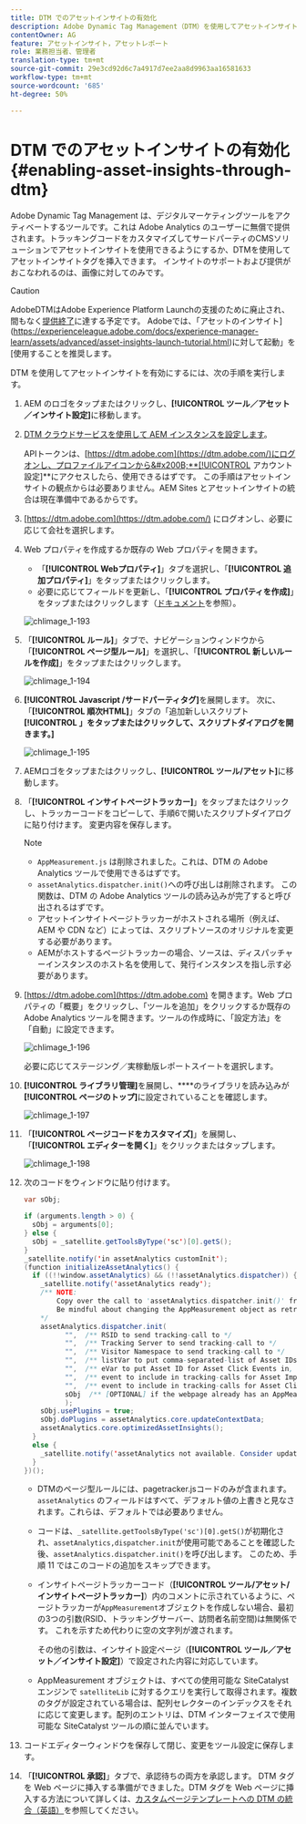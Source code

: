 ```yaml
---
title: DTM でのアセットインサイトの有効化
description: Adobe Dynamic Tag Management（DTM）を使用してアセットインサイトを有効にする方法を学習します。
contentOwner: AG
feature: アセットインサイト，アセットレポート
role: 業務担当者、管理者
translation-type: tm+mt
source-git-commit: 29e3cd92d6c7a4917d7ee2aa8d9963aa16581633
workflow-type: tm+mt
source-wordcount: '685'
ht-degree: 50%

---
```



# DTM でのアセットインサイトの有効化 {#enabling-asset-insights-through-dtm}

Adobe Dynamic Tag Management は、デジタルマーケティングツールをアクティベートするツールです。これは Adobe Analytics のユーザーに無償で提供されます。トラッキングコードをカスタマイズしてサードパーティのCMSソリューションでアセットインサイトを使用できるようにするか、DTMを使用してアセットインサイトタグを挿入できます。 インサイトのサポートおよび提供がおこなわれるのは、画像に対してのみです。

>[!CAUTION]
>
>AdobeDTMはAdobe Experience Platform Launchの支援のために廃止され、間もなく[提供終了](https://medium.com/launch-by-adobe/dtm-plans-for-a-sunset-3c6aab003a6f)に達する予定です。 Adobeでは、「アセットのインサイト](https://experienceleague.adobe.com/docs/experience-manager-learn/assets/advanced/asset-insights-launch-tutorial.html)に対して起動」を[使用することを推奨します。

DTM を使用してアセットインサイトを有効にするには、次の手順を実行します。

1. AEM のロゴをタップまたはクリックし、**[!UICONTROL ツール／アセット／インサイト設定]**&#x200B;に移動します。
1. [DTM クラウドサービスを使用して AEM インスタンスを設定します](../sites-administering/dtm.md)。

   APIトークンは、[https://dtm.adobe.com](https://dtm.adobe.com/)にログオンし、プロファイルアイコンから&#x200B;**[!UICONTROL アカウント設定]**&#x200B;にアクセスしたら、使用できるはずです。 この手順はアセットインサイトの観点からは必要ありません。AEM Sites とアセットインサイトの統合は現在準備中であるからです。

1. [https://dtm.adobe.com](https://dtm.adobe.com/) にログオンし、必要に応じて会社を選択します。
1. Web プロパティを作成するか既存の Web プロパティを開きます。

   * 「**[!UICONTROL Webプロパティ]**」タブを選択し、「**[!UICONTROL 追加プロパティ]**」をタップまたはクリックします。
   * 必要に応じてフィールドを更新し、「**[!UICONTROL プロパティを作成]**」をタップまたはクリックします（[ドキュメント](https://helpx.adobe.com/jp/experience-manager/using/dtm.html)を参照）。

   ![chlimage_1-193](assets/chlimage_1-193.png)

1. 「**[!UICONTROL ルール]**」タブで、ナビゲーションウィンドウから「**[!UICONTROL ページ型ルール]**」を選択し、「**[!UICONTROL 新しいルールを作成]**」をタップまたはクリックします。

   ![chlimage_1-194](assets/chlimage_1-194.png)

1. **[!UICONTROL Javascript /サードパーティタグ]**&#x200B;を展開します。 次に、「**[!UICONTROL 順次HTML]**」タブの「追加新しいスクリプト&#x200B;**[!UICONTROL 」をタップまたはクリックして、スクリプトダイアログを開きます。]**

   ![chlimage_1-195](assets/chlimage_1-195.png)

1. AEMロゴをタップまたはクリックし、**[!UICONTROL ツール/アセット]**&#x200B;に移動します。
1. 「**[!UICONTROL インサイトページトラッカー]**」をタップまたはクリックし、トラッカーコードをコピーして、手順6で開いたスクリプトダイアログに貼り付けます。 変更内容を保存します。

   >[!NOTE]
   >
   >* `AppMeasurement.js` は削除されました。これは、DTM の Adobe Analytics ツールで使用できるはずです。
   >* `assetAnalytics.dispatcher.init()`への呼び出しは削除されます。 この関数は、DTM の Adobe Analytics ツールの読み込みが完了すると呼び出されるはずです。
   >* アセットインサイトページトラッカーがホストされる場所（例えば、AEM や CDN など）によっては、スクリプトソースのオリジナルを変更する必要があります。
   >* AEMがホストするページトラッカーの場合、ソースは、ディスパッチャーインスタンスのホスト名を使用して、発行インスタンスを指し示す必要があります。


1. [https://dtm.adobe.com](https://dtm.adobe.com) を開きます。Web プロパティの「概要」をクリックし、「ツールを追加」をクリックするか既存の Adobe Analytics ツールを開きます。ツールの作成時に、「設定方法」を「自動」に設定できます。

   ![chlimage_1-196](assets/chlimage_1-196.png)

   必要に応じてステージング／実稼動版レポートスイートを選択します。

1. **[!UICONTROL ライブラリ管理]**&#x200B;を展開し、****&#x200B;のライブラリを読み込みが&#x200B;**[!UICONTROL ページのトップ]**&#x200B;に設定されていることを確認します。

   ![chlimage_1-197](assets/chlimage_1-197.png)

1. 「**[!UICONTROL ページコードをカスタマイズ]**」を展開し、「**[!UICONTROL エディターを開く]**」をクリックまたはタップします。

   ![chlimage_1-198](assets/chlimage_1-198.png)

1. 次のコードをウィンドウに貼り付けます。

   ```java
   var sObj;
   
   if (arguments.length > 0) {
     sObj = arguments[0];
   } else {
     sObj = _satellite.getToolsByType('sc')[0].getS();
   }
   _satellite.notify('in assetAnalytics customInit');
   (function initializeAssetAnalytics() {
     if ((!!window.assetAnalytics) && (!!assetAnalytics.dispatcher)) {
       _satellite.notify('assetAnalytics ready');
       /** NOTE:
           Copy over the call to 'assetAnalytics.dispatcher.init()' from Assets Pagetracker
           Be mindful about changing the AppMeasurement object as retrieved above.
       */
       assetAnalytics.dispatcher.init(
             "",  /** RSID to send tracking-call to */
             "",  /** Tracking Server to send tracking-call to */
             "",  /** Visitor Namespace to send tracking-call to */
             "",  /** listVar to put comma-separated-list of Asset IDs for Asset Impression Events in tracking-call, e.g. 'listVar1' */
             "",  /** eVar to put Asset ID for Asset Click Events in, e.g. 'eVar3' */
             "",  /** event to include in tracking-calls for Asset Impression Events, e.g. 'event8' */
             "",  /** event to include in tracking-calls for Asset Click Events, e.g. 'event7' */
             sObj  /** [OPTIONAL] if the webpage already has an AppMeasurement object, please include the object here. If unspecified, Pagetracker Core shall create its own AppMeasurement object */
             );
       sObj.usePlugins = true;
       sObj.doPlugins = assetAnalytics.core.updateContextData;
       assetAnalytics.core.optimizedAssetInsights();
     }
     else {
       _satellite.notify('assetAnalytics not available. Consider updating the Custom Page Code', 4);
     }
   })();
   ```

   * DTMのページ型ルールには、pagetracker.jsコードのみが含まれます。 `assetAnalytics` のフィールドはすべて、デフォルト値の上書きと見なされます。これらは、デフォルトでは必要ありません。
   * コードは、`_satellite.getToolsByType('sc')[0].getS()`が初期化され、`assetAnalytics,dispatcher.init`が使用可能であることを確認した後、`assetAnalytics.dispatcher.init()`を呼び出します。 このため、手順 11 ではこのコードの追加をスキップできます。
   * インサイトページトラッカーコード（**[!UICONTROL ツール/アセット/インサイトページトラッカー]**）内のコメントに示されているように、ページトラッカーが`AppMeasurement`オブジェクトを作成しない場合、最初の3つの引数(RSID、トラッキングサーバー、訪問者名前空間)は無関係です。 これを示すため代わりに空の文字列が渡されます。

       その他の引数は、インサイト設定ページ（**[!UICONTROL ツール／アセット／インサイト設定]**）で設定された内容に対応しています。

   * AppMeasurement オブジェクトは、すべての使用可能な SiteCatalyst エンジンで `satelliteLib` に対するクエリを実行して取得されます。複数のタグが設定されている場合は、配列セレクターのインデックスをそれに応じて変更します。配列のエントリは、DTM インターフェイスで使用可能な SiteCatalyst ツールの順に並んでいます。

1. コードエディターウィンドウを保存して閉じ、変更をツール設定に保存します。
1. 「**[!UICONTROL 承認]**」タブで、承認待ちの両方を承認します。 DTM タグを Web ページに挿入する準備ができました。DTM タグを Web ページに挿入する方法について詳しくは、[カスタムページテンプレートへの DTM の統合（英語）](https://blogs.adobe.com/experiencedelivers/experience-management/integrating-dtm-custom-aem6-page-template/)を参照してください。
